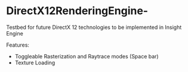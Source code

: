 # DirectX12RenderingEngine-

Testbed for future DirectX 12 technologies to be implemented in Insight Engine

Features:<br />
- Toggleable Rasterization and Raytrace modes (Space bar) <br />
- Texture Loading <br />
